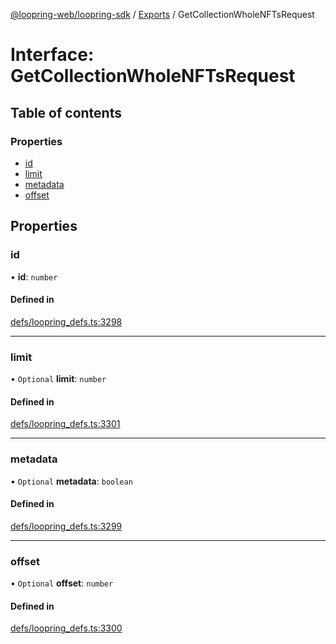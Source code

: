 [@loopring-web/loopring-sdk](../README.md) / [Exports](../modules.md) / GetCollectionWholeNFTsRequest

# Interface: GetCollectionWholeNFTsRequest

## Table of contents

### Properties

- [id](GetCollectionWholeNFTsRequest.md#id)
- [limit](GetCollectionWholeNFTsRequest.md#limit)
- [metadata](GetCollectionWholeNFTsRequest.md#metadata)
- [offset](GetCollectionWholeNFTsRequest.md#offset)

## Properties

### id

• **id**: `number`

#### Defined in

[defs/loopring_defs.ts:3298](https://github.com/Loopring/loopring_sdk/blob/81e0b16/src/defs/loopring_defs.ts#L3298)

___

### limit

• `Optional` **limit**: `number`

#### Defined in

[defs/loopring_defs.ts:3301](https://github.com/Loopring/loopring_sdk/blob/81e0b16/src/defs/loopring_defs.ts#L3301)

___

### metadata

• `Optional` **metadata**: `boolean`

#### Defined in

[defs/loopring_defs.ts:3299](https://github.com/Loopring/loopring_sdk/blob/81e0b16/src/defs/loopring_defs.ts#L3299)

___

### offset

• `Optional` **offset**: `number`

#### Defined in

[defs/loopring_defs.ts:3300](https://github.com/Loopring/loopring_sdk/blob/81e0b16/src/defs/loopring_defs.ts#L3300)
